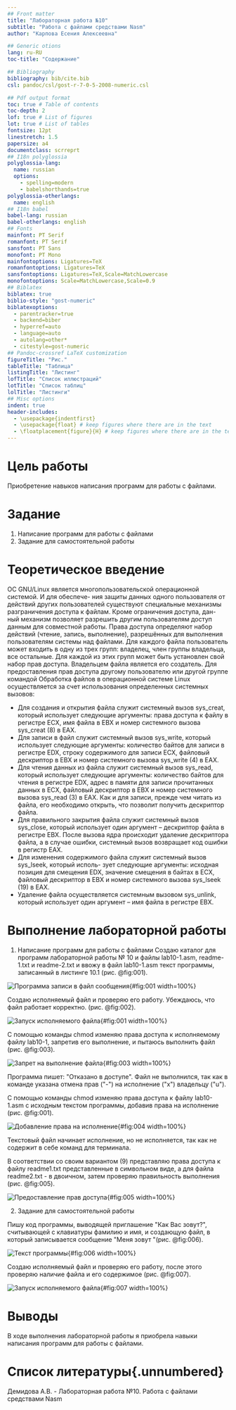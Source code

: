 ```yaml
---
## Front matter
title: "Лабораторная работа №10"
subtitle: "Работа с файлами средствами Nasm"
author: "Карпова Есения Алексеевна"

## Generic otions
lang: ru-RU
toc-title: "Содержание"

## Bibliography
bibliography: bib/cite.bib
csl: pandoc/csl/gost-r-7-0-5-2008-numeric.csl

## Pdf output format
toc: true # Table of contents
toc-depth: 2
lof: true # List of figures
lot: true # List of tables
fontsize: 12pt
linestretch: 1.5
papersize: a4
documentclass: scrreprt
## I18n polyglossia
polyglossia-lang:
  name: russian
  options:
	- spelling=modern
	- babelshorthands=true
polyglossia-otherlangs:
  name: english
## I18n babel
babel-lang: russian
babel-otherlangs: english
## Fonts
mainfont: PT Serif
romanfont: PT Serif
sansfont: PT Sans
monofont: PT Mono
mainfontoptions: Ligatures=TeX
romanfontoptions: Ligatures=TeX
sansfontoptions: Ligatures=TeX,Scale=MatchLowercase
monofontoptions: Scale=MatchLowercase,Scale=0.9
## Biblatex
biblatex: true
biblio-style: "gost-numeric"
biblatexoptions:
  - parentracker=true
  - backend=biber
  - hyperref=auto
  - language=auto
  - autolang=other*
  - citestyle=gost-numeric
## Pandoc-crossref LaTeX customization
figureTitle: "Рис."
tableTitle: "Таблица"
listingTitle: "Листинг"
lofTitle: "Список иллюстраций"
lotTitle: "Список таблиц"
lolTitle: "Листинги"
## Misc options
indent: true
header-includes:
  - \usepackage{indentfirst}
  - \usepackage{float} # keep figures where there are in the text
  - \floatplacement{figure}{H} # keep figures where there are in the text
---
```


# Цель работы

Приобретение навыков написания программ для работы с файлами.

# Задание

1. Написание программ для работы с файлами
2. Задание для самостоятельной работы 


# Теоретическое введение

ОС GNU/Linux является многопользовательской операционной системой. И для обеспече-
ния защиты данных одного пользователя от действий других пользователей существуют
специальные механизмы разграничения доступа к файлам. Кроме ограничения доступа, дан-
ный механизм позволяет разрешить другим пользователям доступ данным для совместной
работы.
Права доступа определяют набор действий (чтение, запись, выполнение), разрешённых
для выполнения пользователям системы над файлами. Для каждого файла пользователь
может входить в одну из трех групп: владелец, член группы владельца, все остальные. Для
каждой из этих групп может быть установлен свой набор прав доступа. Владельцем файла
является его создатель. Для предоставления прав доступа другому пользователю или другой
группе командой
Обработка файлов в операционной системе Linux осуществляется за счет использования
определенных системных вызовов:
- Для создания и открытия файла служит системный вызов sys_creat, который использует
следующие аргументы: права доступа к файлу в регистре ECX, имя файла в EBX и номер
системного вызова sys_creat (8) в EAX.
- Для записи в файл служит системный вызов sys_write, который использует следующие
аргументы: количество байтов для записи в регистре EDX, строку содержимого для записи
ECX, файловый дескриптор в EBX и номер системного вызова sys_write (4) в EAX.
- Для чтения данных из файла служит системный вызов sys_read, который использует
следующие аргументы: количество байтов для чтения в регистре EDX, адрес в памяти для
записи прочитанных данных в ECX, файловый дескриптор в EBX и номер системного вызова
sys_read (3) в EAX. Как и для записи, прежде чем читать из файла, его необходимо открыть,
что позволит получить дескриптор файла.
- Для правильного закрытия файла служит системный вызов sys_close, который использует
один аргумент – дескриптор файла в регистре EBX. После вызова ядра происходит удаление
дескриптора файла, а в случае ошибки, системный вызов возвращает код ошибки в регистр
EAX.
- Для изменения содержимого файла служит системный вызов sys_lseek, который исполь-
зует следующие аргументы: исходная позиция для смещения EDX, значение смещения в
байтах в ECX, файловый дескриптор в EBX и номер системного вызова sys_lseek (19) в EAX.
- Удаление файла осуществляется системным вызовом sys_unlink, который использует
один аргумент – имя файла в регистре EBX.

# Выполнение лабораторной работы

1. Написание программ для работы с файлами
Создаю каталог для программ лабораторной работы № 10 и файлы lab10-1.asm, readme-1.txt и readme-2.txt и ввожу в файл lab10-1.asm текст программы, записанный в листинге 10.1
 (рис. @fig:001).

![Программа записи в файл сообщения](image/lab10-1.png){#fig:001 width=100%}

Создаю исполняемый файл и проверяю его работу. Убеждаюсь, что файл работает корректно. (рис. @fig:002).

![Запуск исполняемого файла](image/2.png){#fig:001 width=100%}

С помощью команды chmod изменяю права доступа к исполняемому файлу lab10-1,
запретив его выполнение, и пытаюсь выполнить файл (рис. @fig:003).

![Запрет на выполнение файла](image/3.png){#fig:003 width=100%}

Программа пишет: "Отказано в доступе". Файл не выполнился, так как в команде указана отмена прав ("-") на исполнение ("x") владельцу ("u"). 

С помощью команды chmod изменяю права доступа к файлу lab10-1.asm с исходным
текстом программы, добавив права на исполнение (рис. @fig:001).

![Добавление права на исполнение](image/4.png){#fig:004 width=100%}

Текстовый файл начинает исполнение, но не исполняется, так как не содержит в себе команд для терминала.

В соответствии со своим вариантом (9) представляю права доступа к файлу readme1.txt представленные в символьном виде, а для файла readme2.txt - в двоичном, затем проверяю правильность выполнения (рис. @fig:005).

![Предоставление прав доступа](image/5.png){#fig:005 width=100%}

2. Задание для самостоятельной работы

Пишу код программы, выводящей приглашение "Как Вас зовут?", считывающей с клавиатуры фамилию и имя, и создающую файл, в который записывается сообщение "Меня зовут "(рис. @fig:006).

![Текст программы](image/lab10-2.png){#fig:006 width=100%}

Создаю исполняемый файл и проверяю его работу, после этого проверяю наличие файла и его содержимое (рис. @fig:007).

![Запуск исполняемого файла](image/7.png){#fig:007 width=100%}

# Выводы

В ходе выполнения лабораторной работы я приобрела навыки написания программ для работы с файлами.

# Список литературы{.unnumbered}

Демидова А.В. - Лабораторная работа №10. Работа с файлами
средствами Nasm
